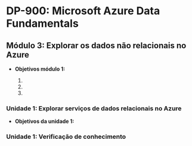 # DP-900: Microsoft Azure Data Fundamentals

## Módulo 3: Explorar os dados não relacionais no Azure

- **Objetivos módulo 1:**

  1. 
  2. 
  3. 

### Unidade 1: Explorar serviços de dados relacionais no Azure

- **Objetivos da unidade 1:**
  
### Unidade 1: Verificação de conhecimento

